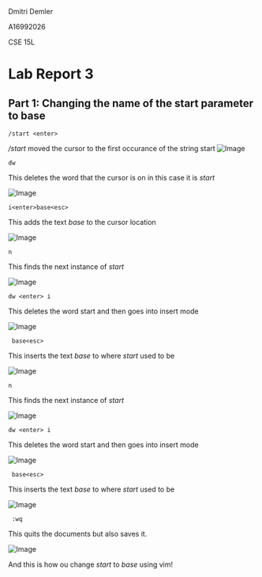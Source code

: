 Dmitri Demler
  
A16992026
  
CSE 15L
# Lab Report 3

## Part 1: Changing the name of the **start** parameter to **base**

````/start <enter>````

*/start* moved the cursor to the first occurance of the string start
![Image](https://dimapdemler.github.io/cse15l-lab-reports/images/labreport4image1.jpg)

````dw````

This deletes the word that the cursor is on in this case it is *start*

![Image](https://dimapdemler.github.io/cse15l-lab-reports/images/labreport4image2.jpg)

````i<enter>base<esc>````

This adds the text *base* to the cursor location

![Image](https://dimapdemler.github.io/cse15l-lab-reports/images/labreport4image3.jpg)


````n````

This finds the next instance of *start*

![Image](https://dimapdemler.github.io/cse15l-lab-reports/images/labreport4image4.jpg)


````dw <enter> i ````

This deletes the word start and then goes into insert mode

![Image](https://dimapdemler.github.io/cse15l-lab-reports/images/labreport4image5.jpg)

```` base<esc>````

This inserts the text *base* to where *start* used to be

![Image](https://dimapdemler.github.io/cse15l-lab-reports/images/labreport4image6.jpg)

````n````

This finds the next instance of *start*

![Image](https://dimapdemler.github.io/cse15l-lab-reports/images/labreport4image4.jpg)

````dw <enter> i ````

This deletes the word start and then goes into insert mode

![Image](https://dimapdemler.github.io/cse15l-lab-reports/images/labreport4image5.jpg)

```` base<esc>````

This inserts the text *base* to where *start* used to be

![Image](https://dimapdemler.github.io/cse15l-lab-reports/images/labreport4image6.jpg)

```` :wq````

This quits the documents but also saves it.

![Image](https://dimapdemler.github.io/cse15l-lab-reports/images/labreport4image7.jpg)

And this is how ou change *start* to *base* using vim!